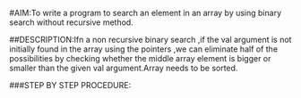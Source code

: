 #AIM:To write a program to search an element in an array by using binary search without recursive method.

##DESCRIPTION:Ifn a non recursive binary search ,if the val argument is not initially found in the array using the pointers ,we can eliminate half of the possibilities by checking whether the middle array element is bigger or smaller than the given val argument.Array needs to be sorted.

###STEP BY STEP PROCEDURE:


